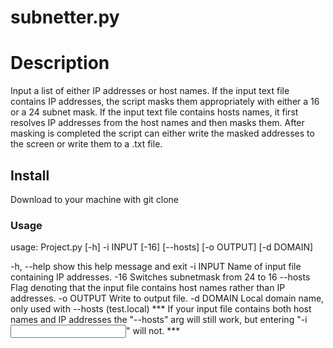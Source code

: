 subnetter.py
====================
# Description #
Input a list of either IP addresses or host names. If the input text file contains IP addresses, the script masks them appropriately with either a 16 or a 24 subnet mask. If the input text file contains hosts names, it first resolves IP addresses from the host names and then masks them. After masking is
completed the script can either write the masked addresses to the screen or write them to a <name>.txt file.

## Install ##
Download to your machine with git clone

### Usage ###
usage: Project.py [-h] -i INPUT [-16] [--hosts] [-o OUTPUT] [-d DOMAIN]

  -h, --help  show this help message and exit
  -i INPUT    Name of input file containing IP addresses.
  -16         Switches subnetmask from 24 to 16
  --hosts     Flag denoting that the input file contains host names rather
              than IP addresses.
  -o OUTPUT   Write to output file.
  -d DOMAIN   Local domain name, only used with --hosts (test.local)
  *** If your input file contains both host names and IP addresses the "--hosts" arg will still work, but entering "-i <input>" will not. ***